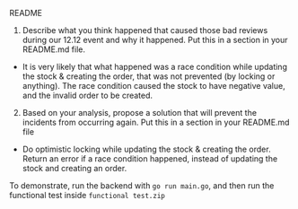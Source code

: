 README

1. Describe what you think happened that caused those bad reviews during our 12.12 event and why it happened. Put this in a section in
your README.md file.

- It is very likely that what happened was a race condition while updating the stock & creating the order, that was not prevented (by locking or anything). The race condition caused the stock to have negative value, and the invalid order to be created.

2. Based on your analysis, propose a solution that will prevent the incidents from occurring again. Put this in a section in your README.md
file

- Do optimistic locking while updating the stock & creating the order. Return an error if a race condition happened, instead of updating the stock and creating an order.

To demonstrate, run the backend with `go run main.go`, and then run the functional test inside `functional test.zip`
 
